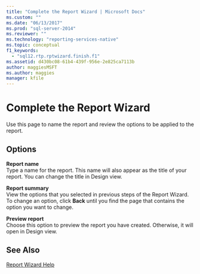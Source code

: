 ```yaml
---
title: "Complete the Report Wizard | Microsoft Docs"
ms.custom: ""
ms.date: "06/13/2017"
ms.prod: "sql-server-2014"
ms.reviewer: ""
ms.technology: "reporting-services-native"
ms.topic: conceptual
f1_keywords: 
  - "sql12.rtp.rptwizard.finish.f1"
ms.assetid: d430bc08-61b4-439f-956e-2e825ca7113b
author: maggiesMSFT
ms.author: maggies
manager: kfile
---
```

# Complete the Report Wizard
  Use this page to name the report and review the options to be applied to the report.  
  
## Options  
 **Report name**  
 Type a name for the report. This name will also appear as the title of your report. You can change the title in Design view.  
  
 **Report summary**  
 View the options that you selected in previous steps of the Report Wizard. To change an option, click **Back** until you find the page that contains the option you want to change.  
  
 **Preview report**  
 Choose this option to preview the report you have created. Otherwise, it will open in Design view.  
  
## See Also  
 [Report Wizard Help](../../2014/reporting-services/report-wizard-help.md)  
  
  
